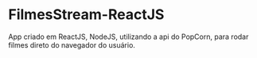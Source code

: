 # FilmesStream-ReactJS
App criado em ReactJS, NodeJS, utilizando a api do PopCorn, para rodar filmes direto do navegador do usuário.

